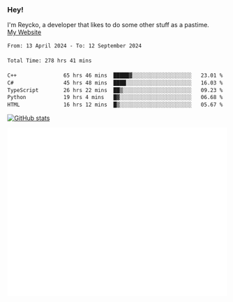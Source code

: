 ### Hey!
I'm Reycko, a developer that likes to do some other stuff as a pastime.  
[My Website](https://reycko.root.sx)

<!--START_SECTION:wakasection-->

```txt
From: 13 April 2024 - To: 12 September 2024

Total Time: 278 hrs 41 mins

C++               65 hrs 46 mins  █████▓░░░░░░░░░░░░░░░░░░░   23.01 %
C#                45 hrs 48 mins  ████░░░░░░░░░░░░░░░░░░░░░   16.03 %
TypeScript        26 hrs 22 mins  ██▒░░░░░░░░░░░░░░░░░░░░░░   09.23 %
Python            19 hrs 4 mins   █▓░░░░░░░░░░░░░░░░░░░░░░░   06.68 %
HTML              16 hrs 12 mins  █▒░░░░░░░░░░░░░░░░░░░░░░░   05.67 %
```

<!--END_SECTION:wakasection-->

[![GitHub stats](https://github-readme-stats.vercel.app/api?username=Reycko&show_icons=true&theme=dark&hide_title=true&count_private=true)](https://github.com/anuraghazra/github-readme-stats)

![Metrics](/github-metrics.svg)
